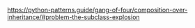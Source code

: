https://python-patterns.guide/gang-of-four/composition-over-inheritance/#problem-the-subclass-explosion